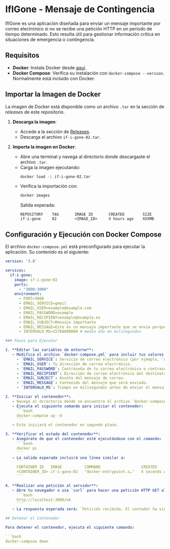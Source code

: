 # IfIGone - Mensaje de Contingencia

IfIGone es una aplicación diseñada para enviar un mensaje importante por correo electrónico si no se recibe una petición HTTP en un período de tiempo determinado. Esto resulta útil para gestionar información crítica en situaciones de emergencia o contingencia.

## Requisitos

- **Docker**: Instala Docker desde [aquí](https://www.docker.com/).
- **Docker Compose**: Verifica su instalación con `docker-compose --version`. Normalmente está incluido con Docker.

## Importar la Imagen de Docker

La imagen de Docker está disponible como un archivo `.tar` en la sección de *releases* de este repositorio.

1. **Descarga la imagen**:
   - Accede a la sección de [Releases](https://github.com/tu-repo/repo/releases).
   - Descarga el archivo `if-i-gone-02.tar`.

2. **Importa la imagen en Docker**:
   - Abre una terminal y navega al directorio donde descargaste el archivo `.tar`.
   - Carga la imagen ejecutando:
     ```bash
     docker load -i if-i-gone-02.tar
     ```
   - Verifica la importación con:
     ```bash
     docker images
     ```
     Salida esperada:
     ```
     REPOSITORY    TAG       IMAGE ID       CREATED        SIZE
     if-i-gone     02        <IMAGE_ID>     X hours ago    XXXMB
     ```

## Configuración y Ejecución con Docker Compose

El archivo `docker-compose.yml` está preconfigurado para ejecutar la aplicación. Su contenido es el siguiente:

```yaml
version: '3.8'

services:
  if-i-gone:
    image: if-i-gone:02
    ports:
      - "3000:3000"
    environment:
      - PORT=3000
      - EMAIL_SERVICE=gmail
      - EMAIL_USER=example@example.com
      - EMAIL_PASSWORD=example
      - EMAIL_RECIPIENT=example@example.es
      - EMAIL_SUBJECT=Mensaje importante
      - EMAIL_MESSAGE=Este es un mensaje importante que se envía porque no se recibió una petición en el tiempo establecido.
      - INTERVALO_MS=15768000000 # medio año en milisegundos

### Pasos para Ejecutar

1. **Editar las variables de entorno**:
   - Modifica el archivo `docker-compose.yml` para incluir tus valores personalizados:
     - `EMAIL_SERVICE`: Servicio de correo electrónico (por ejemplo, `gmail`).
     - `EMAIL_USER`: Tu dirección de correo electrónico.
     - `EMAIL_PASSWORD`: Contraseña de tu correo electrónico o contraseña de aplicación.
     - `EMAIL_RECIPIENT`: Dirección de correo electrónico del destinatario.
     - `EMAIL_SUBJECT`: Asunto del mensaje de correo.
     - `EMAIL_MESSAGE`: Contenido del mensaje que será enviado.
     - `INTERVALO_MS`: Tiempo en milisegundos antes de enviar el mensaje. Valor predeterminado: `15768000000` (medio año).

2. **Iniciar el contenedor**:
   - Navega al directorio donde se encuentra el archivo `docker-compose.yml`.
   - Ejecuta el siguiente comando para iniciar el contenedor:
     ```bash
     docker-compose up -d
     ```
   - Esto iniciará el contenedor en segundo plano.

3. **Verificar el estado del contenedor**:
   - Asegúrate de que el contenedor esté ejecutándose con el comando:
     ```bash
     docker ps
     ```
   - La salida esperada incluirá una línea similar a:
     ```
     CONTAINER ID   IMAGE          COMMAND                  CREATED         STATUS         PORTS                    NAMES
     <CONTAINER_ID> if-i-gone:02   "docker-entrypoint.s…"   X seconds ago   Up X seconds   0.0.0.0:3000->3000/tcp   if-i-gone
     ```

4. **Realizar una petición al servidor**:
   - Abre tu navegador o usa `curl` para hacer una petición HTTP GET al endpoint:
     ```bash
     http://localhost:3000/ok
     ```
   - La respuesta esperada será: `Petición recibida. El contador ha sido reiniciado.`

## Detener el Contenedor

Para detener el contenedor, ejecuta el siguiente comando:

```bash
docker-compose down

